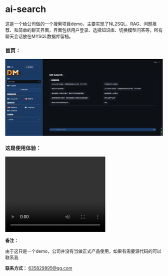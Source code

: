 # ai-search
这是一个给公司做的一个搜索项目demo，主要实现了NL2SQL、RAG、问题推荐、和简单的聊天界面，界面包括用户登录、选择知识库、切换模型问答等，所有聊天会话放在MYSQL数据库留档。


### 首页：
![首页界面](preview/推荐界面.jpg)

### 这是使用体验：

<video width="320" height="240" controls>
  <source src="./preview/使用流程.mp4" type="video/mp4">
</video>


**备注：**

由于这只是一个demo，公司并没有当做正式产品使用，如果有需要源代码的可以联系我

**联系方式：** 635829895@qq.com
